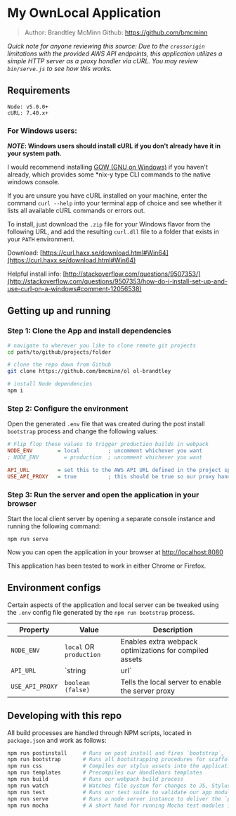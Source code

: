 # My OwnLocal Application

> Author: Brandtley McMinn
> Github: https://github.com/bmcminn

_*Quick note for anyone reviewing this source:* Due to the `crossorigin` limitations with the provided AWS API endpoints, this application utilizes a simple HTTP server as a proxy handler via cURL. You may review `bin/serve.js` to see how this works._



## Requirements

```
Node: v5.0.0+
cURL: 7.40.x+
```


### For Windows users:

**_NOTE_: Windows users should install cURL if you don't already have it in your system path.**

I would recommend installing [GOW (GNU on Windows)](https://github.com/bmatzelle/gow/releases) if you haven't already, which provides some *nix-y type CLI commands to the native windows console.

If you are unsure you have cURL installed on your machine, enter the command `curl --help` into your terminal app of choice and see whether it lists all available cURL commands or errors out.

To install, just download the `.zip` file for your Windows flavor from the following URL, and add the resulting `curl.dll` file to a folder that exists in your `PATH` environment.

Download: [https://curl.haxx.se/download.html#Win64](https://curl.haxx.se/download.html#Win64)

Helpful install info: [http://stackoverflow.com/questions/9507353/](http://stackoverflow.com/questions/9507353/how-do-i-install-set-up-and-use-curl-on-a-windows#comment-12056538)



## Getting up and running

### Step 1: Clone the App and install dependencies

```bash
# navigate to wherever you like to clone remote git projects
cd path/to/github/projects/folder

# clone the repo down from Github
git clone https://github.com/bmcminn/ol ol-brandtley

# install Node dependencies
npm i
```


### Step 2: Configure the environment

Open the generated `.env` file that was created during the post install `bootstrap` process and change the following values:

```ini
# Flip flop these values to trigger production builds in webpack
NODE_ENV        = local         ; uncomment whichever you want
; NODE_ENV        = production  ; uncomment whichever you want

API_URL         = set this to the AWS API URL defined in the project spec sheet
USE_API_PROXY   = true          ; this should be true so our proxy handles our API calls correctly
```


### Step 3: Run the server and open the application in your browser

Start the local client server by opening a separate console instance and running the following command:

```
npm run serve
```

Now you can open the application in your browser at [http://localhost:8080](http://localhost:8080)

This application has been tested to work in either Chrome or Firefox.



## Environment configs

Certain aspects of the application and local server can be tweaked using the `.env` config file generated by the `npm run bootstrap` process.

| Property | Value | Description |
| ---      |---    |--- |
| `NODE_ENV` | `local` OR `production`   | Enables extra webpack optimizations for compiled assets |
| `API_URL` | `string|url`  | Url of the API server our local server proxy should target |
| `USE_API_PROXY` | `boolean (false)` | Tells the local server to enable the server proxy |



## Developing with this repo

All build processes are handled through NPM scripts, located in `package.json` and work as follows:

```bash
npm run postinstall     # Runs on post install and fires `bootstrap`, `css` `templates`, and `build` processes
npm run bootstrap       # Runs all bootstrapping procedures for scaffolding asset folders and generating our base `.env` file
npm run css             # Compiles our stylus assets into the application CSS
npm run templates       # Precompiles our Handlebars templates
npm run build           # Runs our webpack build process
npm run watch           # Watches file system for changes to JS, Stylus, and Handlebars assets and runs their respective process
npm run test            # Runs our test suite to validate our app modules function as intended
npm run serve           # Runs a node server instance to deliver the `public/index.html` file
npm run mocha           # A short hand for running Mocha test modules instead of installing Mocha globally
```
